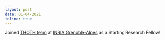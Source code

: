 ```yaml
---
layout: post
date: 01-04-2021
inline: true
---
```



Joined [THOTH team](https://team.inria.fr/thoth/) at [INRIA Grenoble-Alpes](https://www.inria.fr/en/centre-inria-grenoble-rhone-alpes) as a Starting Research Fellow!  